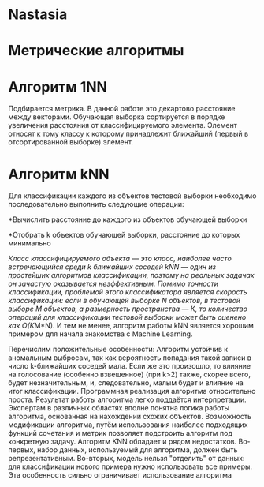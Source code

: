 # Nastasia
# Метрические алгоритмы
# Алгоритм 1NN
Подбирается метрика. В данной работе это декартово расстояние между векторами.
Обучающая выборка сортируется в порядке увеличения расстояния от классифицируемого элемента.
Элемент относят к тому классу к которому принадлежит ближайший (первый в отсортированной выборке) элемент.
# Алгоритм kNN
Для классификации каждого из объектов тестовой выборки необходимо последовательно выполнить следующие операции:

*Вычислить расстояние до каждого из объектов обучающей выборки

*Отобрать k объектов обучающей выборки, расстояние до которых минимально

*Класс классифицируемого объекта — это класс, наиболее часто встречающийся среди k ближайших соседей
kNN — один из простейших алгоритмов классификации, поэтому на реальных задачах он зачастую оказывается неэффективным. Помимо точности классификации, проблемой этого классификатора является скорость классификации: если в обучающей выборке N объектов, в тестовой выборе M объектов, а размерность пространства — K, то количество операций для классификации тестовой выборки может быть оценено как O(K*M*N). И тем не менее, алгоритм работы kNN является хорошим примером для начала знакомства с Machine Learning.

Перечислим положительные особенности:
Алгоритм устойчив к аномальным выбросам, так как вероятность попадания такой записи в число k-ближайших соседей мала. Если же это произошло, то влияние на голосование (особенно взвешенное) (при k>2) также, скорее всего, будет незначительным, и, следовательно, малым будет и влияние на итог классификации.
Программная реализация алгоритма относительно проста.
Результат работы алгоритма легко поддаётся интерпретации. Экспертам в различных областях вполне понятна логика работы алгоритма, основанная на нахождении схожих объектов.
Возможность модификации алгоритма, путём использования наиболее подходящих функций сочетания и метрик позволяет подстроить алгоритм под конкретную задачу.
Алгоритм KNN обладает и рядом недостатков. Во-первых, набор данных, используемый для алгоритма, должен быть репрезентативным. Во-вторых, модель нельзя "отделить" от данных: для классификации нового примера нужно использовать все примеры. Эта особенность сильно ограничивает использование алгоритма
